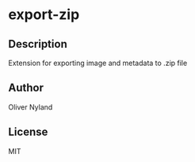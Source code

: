 # export-zip 
## Description 
Extension for exporting image and metadata to .zip file 
## Author 
Oliver Nyland 
## License 
MIT